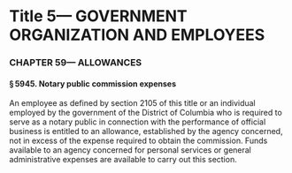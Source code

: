 
# Title 5— GOVERNMENT ORGANIZATION AND EMPLOYEES
### CHAPTER 59— ALLOWANCES
#### § 5945. Notary public commission expenses

An employee as defined by section 2105 of this title or an individual employed by the government of the District of Columbia who is required to serve as a notary public in connection with the performance of official business is entitled to an allowance, established by the agency concerned, not in excess of the expense required to obtain the commission. Funds available to an agency concerned for personal services or general administrative expenses are available to carry out this section.
